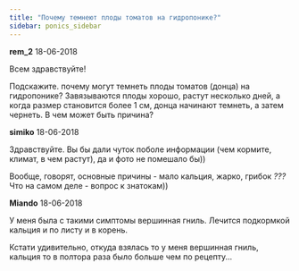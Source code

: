 ```yaml
---
title: "Почему темнеют плоды томатов на гидропонике?"
sidebar: ponics_sidebar
---
```


**rem_2** 18-06-2018

Всем здравствуйте!

Подскажите. почему могут темнеть плоды томатов (донца) на гидропонике? Завязываются плоды хорошо, растут несколько дней, а когда размер становится более 1 см, донца начинают темнеть, а затем чернеть. В чем может быть причина?


**simiko** 18-06-2018

Здравствуйте. Вы бы дали чуток поболе информации (чем кормите, климат, в чем растут), да и фото не помешало бы))

Вообще, говорят, основные причины - мало кальция, жарко, грибок *???* Что на самом деле - вопрос к знатокам))


**Miando** 18-06-2018

У меня была с такими симптомы вершинная гниль. Лечится подкормкой кальция и по листу и в корень.

Кстати удивительно, откуда взялась то у меня вершинная гниль, кальция то в полтора раза было больше чем по рецепту...


